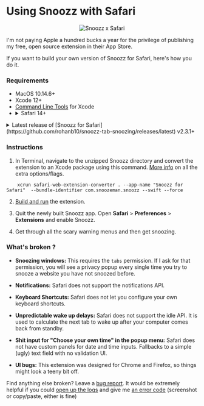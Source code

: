 # Using Snoozz with Safari

<div align="center">
	<img src="https://i.imgur.com/wzYR5gz.png" alt="Snoozz x Safari">
</div>

I'm not paying Apple a hundred bucks a year for the privilege of publishing my free, open source extension in their App Store.

If you want to build your own version of Snoozz for Safari, here's how you do it.

### Requirements
- MacOS 10.14.6+
- Xcode 12+
- [Command Line Tools]((https://developer.apple.com/download/more/)) for Xcode
- <details><summary>Safari 14+</summary>
	- Show **Developer** menu in **Safari** > **Preferences** > **Advanced**
	- Allow [Unsigned Extensions](https://i.imgur.com/4l1piHd.png) in the **Develop** menu</details>


<details><summary>Latest release of [Snoozz for Safari](https://github.com/rohanb10/snoozz-tab-snoozing/releases/latest) v2.3.1+</summary>
	There is only one small difference between the Safari release and the regular release. The `tabs` permission is replaced with `activeTab` in the manifest [to minimise](https://developer.apple.com/documentation/safariservices/safari_web_extensions/managing_safari_web_extension_permissions) access requests to the user.
</details>



### Instructions

1. In Terminal, navigate to the unzipped Snoozz directory and convert the extension to an Xcode package using this command. [More info](https://developer.apple.com/documentation/safariservices/safari_web_extensions/converting_a_web_extension_for_safari) on all the extra options/flags.
```
	xcrun safari-web-extension-converter . --app-name "Snoozz for Safari"  --bundle-identifier com.snoozeman.snoozz --swift --force
```

2. [Build and run](https://developer.apple.com/documentation/safariservices/safari_app_extensions/building_a_safari_app_extension#2957926) the extension.

3. Quit the newly built Snoozz app. Open **Safari** > **Preferences** > **Extensions** and enable Snoozz.

4. Get through all the scary warning menus and then get snoozing.

### What's broken ?
- **Snoozing windows:**
	This requires the `tabs` permission. If I ask for that permission, you will see a privacy popup every single time you try to snooze a website you have not snoozed before.

- **Notifications:**
	Safari does not support the notifications API.
- **Keyboard Shortcuts:**
	Safari does not let you configure your own keyboard shortcuts.
- **Unpredictable wake up delays:**
	Safari does not support the idle API. It is used to calculate the next tab to wake up after your computer comes back from standby.
- **Shit input for "Choose your own time" in the popup menu:**
	Safari does not have custom panels for date and time inputs. Fallbacks to a simple (ugly) text field with no validation UI.
- **UI bugs:**
	This extension was designed for Chrome and Firefox, so things might look a teeny bit off.
    
Find anything else broken? Leave a [bug report](https://github.com/rohanb10/snoozz-tab-snoozing/issues/new/choose). It would be extremely helpful if you could [open up the logs](https://i.imgur.com/9xYn5Ll.png) and give me [an error code](https://i.imgur.com/B6YJjJD.png) (screenshot or copy/paste, either is fine)
